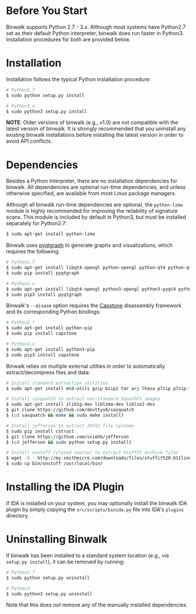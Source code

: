 Before You Start
================

Binwalk supports Python 2.7 - 3.x. Although most systems have Python2.7 set as their default Python interpreter, binwalk does run faster in Python3. Installation procedures for both are provided below.

Installation
============

Installation follows the typical Python installation procedure:

```bash
# Python2.7
$ sudo python setup.py install
```

```bash
# Python3.x
$ sudo python3 setup.py install
```

**NOTE**: Older versions of binwalk (e.g., v1.0) are not compatible with the latest version of binwalk. It is strongly recommended that you uninstall any existing binwalk installations before installing the latest version in order to avoid API conflicts.

Dependencies
============

Besides a Python interpreter, there are no installation dependencies for binwalk. All dependencies are optional run-time dependencies, and unless otherwise specified, are available from most Linux package managers.

Although all binwalk run-time dependencies are optional, the `python-lzma` module is highly recommended for improving the reliability of signature scans. This module is included by default in Python3, but must be installed separately for Python2.7:

```bash
$ sudo apt-get install python-lzma
```

Binwalk uses [pyqtgraph](http://www.pyqtgraph.org) to generate graphs and visualizations, which requires the following: 

```bash
# Python2.7
$ sudo apt-get install libqt4-opengl python-opengl python-qt4 python-qt4-gl python-numpy python-scipy python-pip
$ sudo pip install pyqtgraph
```

```bash
# Python3.x
$ sudo apt-get install libqt4-opengl python3-opengl python3-pyqt4 python3-pyqt4.qtopengl python3-numpy python3-scipy python3-pip
$ sudo pip3 install pyqtgraph
```

Binwalk's `--disasm` option requires the [Capstone](http://www.capstone-engine.org/) disassembly framework and its corresponding Python bindings:

```bash
# Python2.7
$ sudo apt-get install python-pip
$ sudo pip install capstone
```

```bash
# Python3.x
$ sudo apt-get install python3-pip
$ sudo pip3 install capstone
```

Binwalk relies on multiple external utilties in order to automatically extract/decompress files and data:

```bash
# Install standard extraction utilities
$ sudo apt-get install mtd-utils gzip bzip2 tar arj lhasa p7zip p7zip-full cabextract cramfsprogs cramfsswap squashfs-tools
```

```bash
# Install sasquatch to extract non-standard SquashFS images
$ sudo apt-get install zlib1g-dev liblzma-dev liblzo2-dev
$ git clone https://github.com/devttys0/sasquatch
$ (cd sasquatch && make && sudo make install)
```

```bash
# Install jefferson to extract JFFS2 file systems
$ sudo pip install cstruct
$ git clone https://github.com/sviehb/jefferson
$ (cd jefferson && sudo python setup.py install)
```

```bash
# Install unstuff (closed source) to extract StuffIt archive files
$ wget -O - http://my.smithmicro.com/downloads/files/stuffit520.611linux-i386.tar.gz | tar -zxv
$ sudo cp bin/unstuff /usr/local/bin/
```

Installing the IDA Plugin
=========================

If IDA is installed on your system, you may optionally install the binwalk IDA plugin by simply copying the `src/scripts/binida.py` file into IDA's `plugins` directory.


Uninstalling Binwalk
====================

If binwalk has been installed to a standard system location (e.g., via `setup.py install`), it can be removed by running:

```bash
# Python2.7
$ sudo python setup.py uninstall
```

```bash
# Python3
$ sudo python3 setup.py uninstall
```

Note that this does _not_ remove any of the manually installed dependencies.

